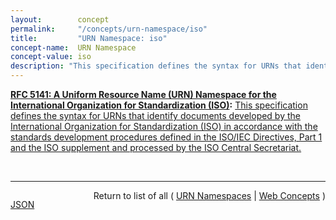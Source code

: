 ```yaml
---
layout:        concept
permalink:     "/concepts/urn-namespace/iso"
title:         "URN Namespace: iso"
concept-name:  URN Namespace
concept-value: iso
description: "This specification defines the syntax for URNs that identify documents developed by the International Organization for Standardization (ISO) in accordance with the standards development procedures defined in the ISO/IEC Directives, Part 1 and the ISO supplement and processed by the ISO Central Secretariat."
---
```


**[RFC 5141: A Uniform Resource Name (URN) Namespace for the International Organization for Standardization (ISO)](/specs/IETF/RFC/5141 "This document describes a Uniform Resource Name Namespace Identification (URN NID) for the International Organization for Standardization (ISO). This URN NID is intended for use for the identification of persistent resources published by the ISO standards body (including documents, document metadata, extracted resources such as standard schemata and standard value sets, and other resources)."):** [This specification defines the syntax for URNs that identify documents developed by the International Organization for Standardization (ISO) in accordance with the standards development procedures defined in the ISO/IEC Directives, Part 1 and the ISO supplement and processed by the ISO Central Secretariat.](http://tools.ietf.org/html/rfc5141#section-1 "Read documentation for URN Namespace &#34;iso&#34;")

<br/>
<hr/>

<p style="float : left"><a href="./iso.json" title="JSON representing this particular Web Concept value">JSON</a></p>
<p style="text-align: right">Return to list of all ( <a href="../urn-namespace/">URN Namespaces</a> | <a href="../">Web Concepts</a> )</p>
